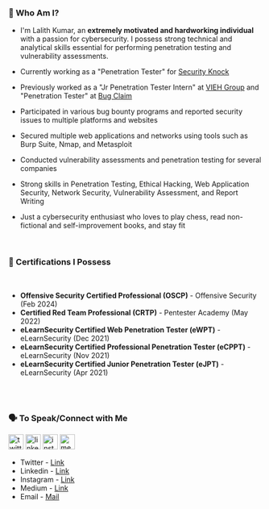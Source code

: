 ### 🤔 Who Am I? 

* I'm Lalith Kumar, an **extremely motivated and hardworking individual** with a passion for cybersecurity. I possess strong technical and analytical skills essential for performing penetration testing and vulnerability assessments.

* Currently working as a "Penetration Tester" for [Security Knock](https://securityknock.com)

* Previously worked as a "Jr Penetration Tester Intern" at [VIEH Group](https://viehgroup.com) and "Penetration Tester" at [Bug Claim](https://bugclaim.com)

* Participated in various bug bounty programs and reported security issues to multiple platforms and websites

* Secured multiple web applications and networks using tools such as Burp Suite, Nmap, and Metasploit

* Conducted vulnerability assessments and penetration testing for several companies

* Strong skills in Penetration Testing, Ethical Hacking, Web Application Security, Network Security, Vulnerability Assessment, and Report Writing

* Just a cybersecurity enthusiast who loves to play chess, read non-fictional and self-improvement books, and stay fit

</br>

### 📜 Certifications I Possess
</br>

* **Offensive Security Certified Professional (OSCP)** - Offensive Security (Feb 2024)
* **Certified Red Team Professional (CRTP)** - Pentester Academy (May 2022)
* **eLearnSecurity Certified Web Penetration Tester (eWPT)** - eLearnSecurity (Dec 2021)
* **eLearnSecurity Certified Professional Penetration Tester (eCPPT)** - eLearnSecurity (Nov 2021)
* **eLearnSecurity Certified Junior Penetration Tester (eJPT)** - eLearnSecurity (Apr 2021)

</br>



</br>

### 🗣️ To Speak/Connect with Me

[<img src='https://img.shields.io/badge/Twitter-1DA1F2?style=for-the-badge&logo=twitter&logoColor=white' alt='twitter' height='30'>](https://twitter.com/lexilominite)
[<img src='https://img.shields.io/badge/LinkedIn-0077B5?style=for-the-badge&logo=linkedin&logoColor=white' alt='linkedin' height='30'>](https://www.linkedin.com/in/lexilominite)
[<img src='https://img.shields.io/badge/Instagram-E4405F?style=for-the-badge&logo=instagram&logoColor=white' alt='instagram' height='30'>](https://instagram.com/lexilominite)
[<img src='https://img.shields.io/badge/Medium-12100E?style=for-the-badge&logo=medium&logoColor=white' alt='medium' height='30'>](https://medium.com/@lexilominite)

- Twitter - [Link](https://twitter.com/lexilominite)
- Linkedin - [Link](https://www.linkedin.com/in/lexilominite)
- Instagram - [Link](https://instagram.com/lexilominite)
- Medium - [Link](https://medium.com/@lexilominite)
- Email - [Mail](mailto:lalithkumar01010@gmail.com)
